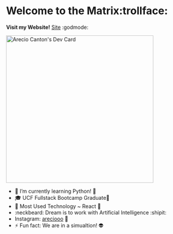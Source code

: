# Welcome to the Matrix:trollface:
**Visit my Website!**
[Site](https://areciocodes.com/) :godmode:
<!--**Arecio3/Arecio3** is a ✨ _special_ ✨ repository because its `README.md` (this file) appears on your GitHub profile.-->

<a href="https://app.daily.dev/Arecio3"><img src="https://api.daily.dev/devcards/d4df957857aa4640bcffbbfb323bcedf.png?r=wpe" width="400" alt="Arecio Canton's Dev Card"/></a>

- 🌱 I’m currently learning Python! :snake:
- :mortar_board: UCF Fullstack Bootcamp Graduate:yellow_heart:
- :crystal_ball: Most Used Technology ~ React :crystal_ball:
- :neckbeard: Dream is to work with Artificial Intelligence :shipit:
- Instagram: [areciooo](https://www.instagram.com/areciooo/) :pushpin:
- ⚡ Fun fact: We are in a simualtion! :alien:
